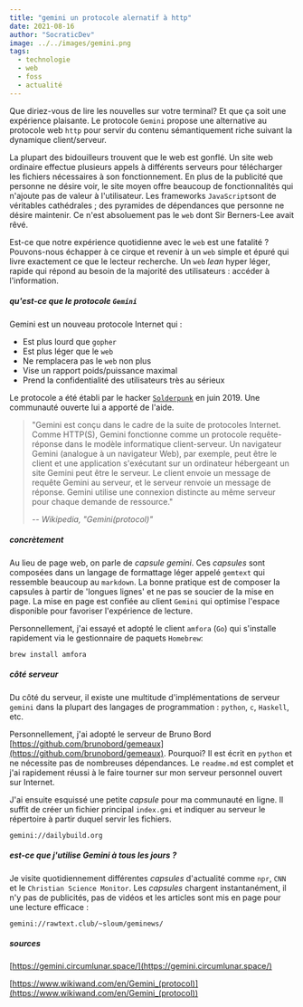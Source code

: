 ```yaml
---
title: "gemini un protocole alernatif à http"
date: 2021-08-16
author: "SocraticDev"
image: ../../images/gemini.png
tags:
  - technologie
  - web
  - foss
  - actualité
---
```


Que diriez-vous de lire les nouvelles sur votre terminal? Et que ça soit une expérience plaisante. Le protocole `Gemini` propose une alternative au protocole web `http` pour servir du contenu sémantiquement riche suivant la dynamique client/serveur.

La plupart des bidouilleurs trouvent que le web est gonflé. Un site web ordinaire effectue plusieurs appels à différents serveurs pour télécharger les fichiers nécessaires à son fonctionnement. En plus de la publicité que personne ne désire voir, le site moyen offre beaucoup de fonctionnalités qui n'ajoute pas de valeur à l'utilisateur. Les frameworks ``JavaScript``sont de véritables cathédrales ; des pyramides de dépendances que personne ne désire maintenir. Ce n'est absoluement pas le ``web`` dont Sir Berners-Lee avait rêvé. 

Est-ce que notre expérience quotidienne avec le ``web`` est une fatalité ? Pouvons-nous échapper à ce cirque et revenir à un ``web`` simple et épuré qui livre exactement ce que le lecteur recherche. Un ``web`` _lean_ hyper léger, rapide qui répond au besoin de la majorité des utilisateurs : accéder à l'information.

##### qu'est-ce que le protocole `Gemini`
Gemini est un nouveau protocole Internet qui :

- Est plus lourd que `gopher`
- Est plus léger que le ``web``
- Ne remplacera pas le ``web`` non plus
- Vise un rapport poids/puissance maximal
- Prend la confidentialité des utilisateurs très au sérieux

Le protocole a été établi par le hacker [`Solderpunk`](https://tilde.zone/@solderpunk) en juin 2019. Une communauté ouverte lui a apporté de l'aide.

> "Gemini est conçu dans le cadre de la suite de protocoles Internet. Comme HTTP(S), Gemini fonctionne comme un protocole requête-réponse dans le modèle informatique client-serveur. Un navigateur Gemini (analogue à un navigateur Web), par exemple, peut être le client et une application s'exécutant sur un ordinateur hébergeant un site Gemini peut être le serveur. Le client envoie un message de requête Gemini au serveur, et le serveur renvoie un message de réponse. Gemini utilise une connexion distincte au même serveur pour chaque demande de ressource."
>
><cite>-- Wikipedia, "Gemini(protocol)"</cite>

##### concrètement
Au lieu de page web, on parle de _capsule gemini_. Ces _capsules_ sont composées dans un langage de formattage léger appelé `gemtext` qui ressemble beaucoup au `markdown`. La bonne pratique est de composer la capsules à partir de 'longues lignes' et ne pas se soucier de la mise en page. La mise en page est confiée au client ``Gemini`` qui optimise l'espace disponible pour favoriser l'expérience de lecture. 

Personnellement, j'ai essayé et adopté le client `amfora` (``Go``) qui s'installe rapidement via le gestionnaire de paquets ``Homebrew``:
```
brew install amfora
```

##### côté serveur
Du côté du serveur, il existe une multitude d'implémentations de serveur `gemini` dans la plupart des langages de programmation : `python`, `c`, `Haskell`, etc.

Personnellement, j'ai adopté le serveur de Bruno Bord [https://github.com/brunobord/gemeaux](https://github.com/brunobord/gemeaux). Pourquoi? Il est écrit en `python` et ne nécessite pas de nombreuses dépendances. Le `readme.md` est complet et j'ai rapidement réussi à le faire tourner sur mon serveur personnel ouvert sur Internet.

J'ai ensuite esquissé une petite _capsule_ pour ma communauté en ligne. Il suffit de créer un fichier principal `index.gmi` et indiquer au serveur le répertoire à partir duquel servir les fichiers.

```
gemini://dailybuild.org
```

##### est-ce que j'utilise Gemini à tous les jours ?
Je visite quotidiennement différentes _capsules_ d'actualité comme `npr`, `CNN` et le `Christian Science Monitor`. Les _capsules_ chargent instantanément, il n'y pas de publicités, pas de vidéos et les articles sont mis en page pour une lecture efficace :  

```
gemini://rawtext.club/~sloum/geminews/
```

##### sources
[https://gemini.circumlunar.space/](https://gemini.circumlunar.space/)

[https://www.wikiwand.com/en/Gemini_(protocol)](https://www.wikiwand.com/en/Gemini_(protocol))